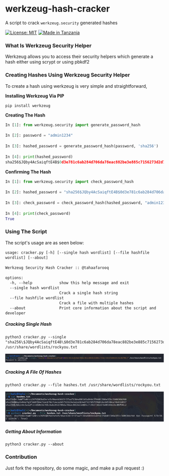 # werkzeug-hash-cracker
A script to crack `werkzeug.security` generated hashes

[![License: MIT](https://img.shields.io/badge/License-MIT-yellow.svg)](https://opensource.org/licenses/MIT)
[![Made in Tanzania](https://img.shields.io/badge/made%20in-tanzania-008751.svg?style=flat-square)](https://github.com/Tanzania-Developers-Community/made-in-tanzania)

### What Is Werkzeug Security Helper

Werkzeug allows you to access their security helpers which generate a hash either using scrypt or using pbkdf2

### Creating Hashes Using Werkzeug Security Helper

To create a hash using werkzeug is very simple and straightforward,

**Installing Werkzeug Via PIP**

```commandline
pip install werkzeug
```

**Creating The Hash**

```python
In [1]: from werkzeug.security import generate_password_hash

In [2]: password = "admin1234"

In [3]: hashed_password = generate_password_hash(password, 'sha256')

In [4]: print(hashed_password)
sha256$JQby4AcSaiqftE4B$0d3e781c6ab284d706da78eac882be3e885c7156273d2d7bd0169e2bc06f90c2
```

**Confirming The Hash**

```python
In [1]: from werkzeug.security import check_password_hash

In [2]: hashed_password = "sha256$JQby4AcSaiqftE4B$0d3e781c6ab284d706da78eac882be3e885c7156273d2d7bd0169e2bc06f90c2"

In [3]: check_password = check_password_hash(hashed_password, "admin1234")

In [4]: print(check_password)
True
```

### Using The Script

The script's usage are as seen below:

```commandline
usage: cracker.py [-h] [--single hash wordlist] [--file hashfile wordlist] [--about]

Werkzeug Security Hash Cracker :: @tahaafarooq

options:
  -h, --help            show this help message and exit
  --single hash wordlist
                        Crack a single hash string
  --file hashfile wordlist
                        Crack a file with multiple hashes
  --about               Print core information about the script and developer
```

##### Cracking Single Hash

```shell
python3 cracker.py --single "sha256\$JQby4AcSaiqftE4B\$0d3e781c6ab284d706da78eac882be3e885c7156273d2d7bd0169e2bc06f90c2" /usr/share/wordlists/rockyou.txt
```

![img.png](img.png)

##### Cracking A File Of Hashes

```shell
python3 cracker.py --file hashes.txt /usr/share/wordlists/rockyou.txt
```

![img_1.png](img_1.png)

##### Getting About Information

```shell
python3 cracker.py --about
```

### Contribution

Just fork the repository, do some magic, and make a pull request :)

